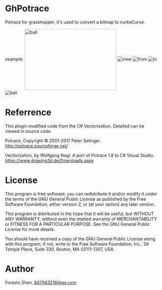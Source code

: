# GhPotrace
Potrace for grasshopper, it's used to convert a bitmap to nurbsCurve.

example:
<img src="https://github.com/zasti/GhPotrace/blob/master/file.png" width = "300" height = "200" alt="ball" align=center />
![view](https://github.com/zasti/GhPotrace/blob/master/file.png)
![from](https://github.com/zasti/GhPotrace/blob/master/example/Abstract-Rooster-Silhouette.png)
![to](https://github.com/zasti/GhPotrace/blob/master/Potrace_232644.png)
![ball](https://github.com/zasti/GhPotrace/blob/master/surface%20morph.png)

# Referrence
This plugin modified code from the C# Vectorization. Detailed can be viewed in source code.

Potrace, Copyright © 2001-2017 Peter Selinger. http://potrace.sourceforge.net/

Vectorization, by Wolfgang Nagl. A port of Potrace 1.8 to C# Visual Studio. https://www.drawing3d.de/Downloads.aspx

# License
This program is free software; you can redistribute it and/or modify it under the terms of the GNU General Public License as published by the Free Software Foundation; either version 2, or (at your option) any later version.

This program is distributed in the hope that it will be useful, but WITHOUT ANY WARRANTY; without even the implied warranty of MERCHANTABILITY or FITNESS FOR A PARTICULAR PURPOSE. See the GNU General Public License for more details.

You should have received a copy of the GNU General Public License along with this program; if not, write to the Free Software Foundation, Inc., 59 Temple Place, Suite 330, Boston, MA 02111-1307, USA.

# Author
Foresto Shen, 847943216@qq.com
